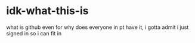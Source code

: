 # idk-what-this-is
what is github even for why does everyone in pt have it, i gotta admit i just signed in so i can fit in
